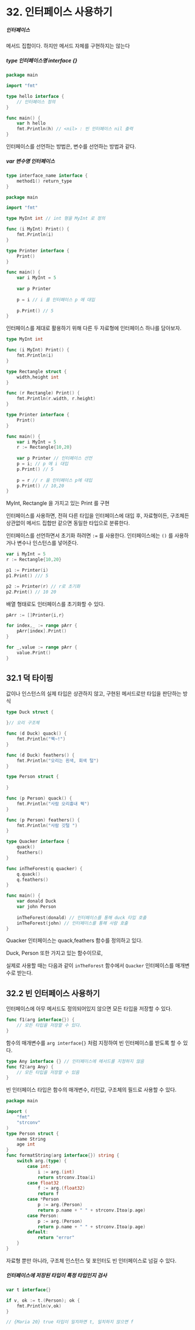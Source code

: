 # 32. 인터페이스 사용하기

##### 인터페이스

메서드 집합이다. 하지만 메서드 자체를 구현하지는 않는다

##### type 인터페이스명 interface {}

```go
package main 

import "fmt"

type hello interface {
    // 인터페이스 정의
}

func main() {
    var h hello
    fmt.Println(h) // <nil> : 빈 인터페이스 nil 출력
}
```

인터페이스를 선언하는 방법은, 변수를 선언하는 방법과 같다. 

##### var 변수명 인터페이스 

```go
type interface_name interface {
    method1() return_type
}
```



````go
package main

import "fmt"

type MyInt int // int 형을 MyInt 로 정의 

func (i MyInt) Print() {
    fmt.Println(i)
}

type Printer interface {
    Print()
}

func main() {
    var i MyInt = 5
    
    var p Printer
    
    p = i // i 를 인터페이스 p 에 대입
    
    p.Print() // 5 
}
````

인터페이스를 제대로 활용하기 위해 다른 두 자료형에 인터페이스 하나를 담아보자.

```go
type MyInt int

func (i MyInt) Print() {
    fmt.Println(i)
}

type Rectangle struct {
    width,height int
}

func (r Rectangle) Print() {
    fmt.Println(r.width, r.height)
}

type Printer interface {
    Print()
}

func main() {
    var i MyInt = 5
    r := Rectangle{10,20}
    
    var p Printer // 인터페이스 선언
    p = i; // p 에 i 대입
    p.Print() // 5
    
    p = r // r 을 인터페이스 p에 대입
    p.Print() // 10,20
}
```

MyInt, Rectangle 을 가지고 있는 Print 를 구현



인터페이스를 사용하면, 전혀 다른 타입을 인터페이스에 대입 후, 자료형이든, 구조체든 상관없이 메서드 집합만 같으면 동일한 타입으로 분류한다. 



인터페이스를 선언하면서 초기화 하려면 `:=` 를 사용한다. 인터페이스에는 `()` 를 사용하거나 변수나 인스턴스를 넣어준다.

```go
var i MyInt = 5
r := Rectangle{10,20}

p1 := Printer(i)
p1.Print() /// 5

p2 := Printer(r) // r로 초기화
p2.Print() // 10 20 
```

배열 형태로도 인터페이스를 초기화할 수 있다. 

```go
pArr := []Printer{i,r} 

for index,_ := range pArr {
    pArr[index].Print()
}

for _,value := range pArr {
    value.Print()
}
```



## 32.1 덕 타이핑

값이나 인스턴스의 실제 타입은 상관하지 않고, 구현된 메서드로만 타입을 판단하는 방식

``` go
type Duck struct {
    
}// 오리 구조체

func (d Duck) quack() {
    fmt.Println("꿱~!")
}

func (d Duck) feathers() {
    fmt.Println("오리는 흰색, 회색 털")
}

type Person struct {
    
}

func (p Person) quack() {
    fmt.Println("사람 오리흉내 퀙")
}

func (p Person) feathers() {
    fmt.Println("사람 깃털 ")
}

type Quacker interface {
    quack()
    feathers()
}

func inTheForest(q quacker) {
    q.quack()
    q.feathers()
}

func main() {
    var donald Duck
    var john Person
    
    inTheForest(donald) // 인터페이스를 통해 duck 타입 호출
    inTheForest(john) // 인터페이스를 통해 사람 호출
}
```

Quacker 인터페이스는 quack,feathers 함수를 정의하고 있다. 

Duck, Person 또한 가지고 있는 함수이므로,

실제로 사용할 때는 다음과 같이 `inTheForest` 함수에서 `Quacker` 인터페이스를 매개변수로 받는다. 



## 32.2 빈 인터페이스 사용하기

인터페이스에 아무 메서드도 정의되어있지 않으면 모든 타입을 저장할 수 있다.

```go
func f1(arg interface{}) {
    // 모든 타입을 저장할 수 있다.
}
```

함수의 매개변수를 `arg interface{}` 처럼 지정하여 빈 인터페이스를 받도록 할 수 있다.

```go
type Any interface {} // 인터페이스에 메서드를 지정하지 않음
func f2(arg Any) {
    // 모든 타입을 저장할 수 있음
}
```

빈 인터페이스 타입은 함수의 매개변수, 리턴값, 구조체의 필드로 사용할 수 있다. 

```go
package main

import (
	"fmt"
    "strconv"
) 
type Person struct {
    name String 
    age int
}
func formatString(arg interface{}) string {
    switch arg.(type) {
        case int:
	        i := arg.(int)
    	    return strconv.Itoa(i)
        case float32
        	f := arg.(float32)
        	return f
        case *Person
	        p := arg.(Person)
       		return p.name + " " + strconv.Itoa(p.age)
        case Person:	
	        p := arg.(Person)
	        return p.name + " " + strconv.Itoa(p.age)
        default:
        	return "error"
    }
}      
```

자료형 뿐만 아니라, 구조체 인스턴스 및 포인터도 빈 인터페이스로 넘길 수 있다. 



##### 인터페이스에 저장된 타입이 특정 타입인지 검사

```go
var t interface{}

if v, ok := t.(Person); ok {
    fmt.Println(v,ok)
}

// {Maria 20} true 타입이 일치하면 t, 일치하지 않으면 f
```

